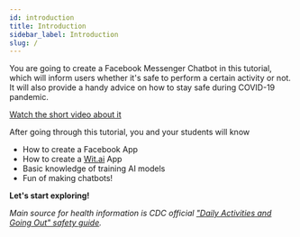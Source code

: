 ```yaml
---
id: introduction
title: Introduction
sidebar_label: Introduction
slug: /
---
```


You are going to create a Facebook Messenger Chatbot in this tutorial, which will inform users whether it's safe to perform a certain activity or not. It will also provide a handy advice on how to stay safe during COVID-19 pandemic. 

[Watch the short video about it](https://www.youtube.com/watch?v=FrucqUNOy9A)

After going through this tutorial, you and your students will know

- How to create a Facebook App
- How to create a [Wit.ai](http://wit.ai) App
- Basic knowledge of training AI models
- Fun of making chatbots!

**Let's start exploring!**

_Main source for health information is CDC official ["Daily Activities and Going Out" safety guide](https://www.cdc.gov/coronavirus/2019-ncov/daily-life-coping/going-out.html)._